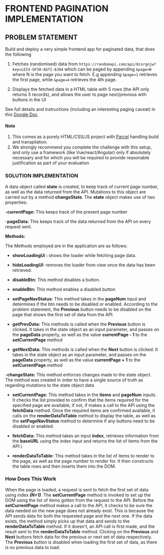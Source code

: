 # FRONTEND PAGINATION IMPLEMENTATION

## PROBLEM STATEMENT

Build and deploy a very simple frontend app for paginated data, that does the following

1.  Fetches (randomised) data from `https://randomapi.com/api/8csrgnjw?key=LEIX-GF3O-AG7I-6J84` which can be paged by appending `&page=N` where N is the page you want to fetch. E.g appending `&page=1` retrieves the first page, while `&page=4` retrieves the 4th page.

2.  Displays the fetched data in a HTML table with 5 rows (the API only returns 5 records), and allows the user to page next/previous with buttons in the UI

See full details and instructions (including an interesting paging caveat) in this [Google Doc](https://docs.google.com/document/d/1hGXXPykXqO6b9Z2pm55-2T83AIA39cQ3FQxtbGkoR5Y)

#### Note

1.  This comes as a purely HTML/CSS/JS project with [Parcel](https://parceljs.org/docs/) handling build and transpilation. 
2.  We strongly recommend you complete the challenge with this setup, and only use a framework (like Vue/react/Angular) only if absolutely necessary and for which you will be required to provide reasonable justification as part of your evaluation

### SOLUTION IMPLEMENTATION

A data object called **state** is created, to keep track of current page number, as well as the data returned from the API. Mutations to this object are carried out by a method **changeState**. The **state** object makes use of two properties:

-**currentPage:** This keeps track of the present page number

-**pageData:** This keeps track of the data returned from the API on every request sent.

**Methods:**

The Methods employed are in the application are as follows:

- **showLoadingUi :**  shows the loader while fetching page data.

- **hideLoadingUI:**  removes the loader from view once the data has been retrieved.
 
- **disableBtn:** This method disables a button.

- **enableBtn:** This method enables a disabled button

- **setPageNavStatus:** This method takes in the **pageNum** input and determines if the btn needs to be disabled or enabled. According to the problem statement, the **Previous** button needs to be disabled on the page that shows the first set of data from the API.

- **getPrevData:** This methods is called when the **Previous** button is clicked. It takes in the state object as an input parameter, and passes on the **pageData** property, as well as the value **currentPage - 1** to the **setCurrentPage** method

- **getNextData:** This methods is called when the **Next** button is clicked. It takes in the state object as an input parameter, and passes on the **pageData** property, as well as the value **currentPage + 1** to the **setCurrentPage** method

-**changeState:**  This method enforces changes made to the state object. The method was created in order to have a single source of truth as regarding mutations to the state object data

- **setCurrentPage:** This method takes in the **items** and **pageNum** inputs. It checks the list provided to confirm that the items required for the specified page are available, if not, if makes a call to the API using the **fetchData** method. Once the required items are confirmed available, it calls on the **renderDataToTable** method to display the table, as well as the **setPageNavStatus** method to determine if any buttons need to be disabled or enabled.

- **fetchData:** This method takes an input **index**, retrieves information from the **baseURL** using the index input and returns the list of items from the API.\

- **renderDataToTable:** This method takes in the list of items to render to the page, as well as the page number to render for. It then constructs the table rows and then inserts them into the DOM.
 
### How Does This Work
When the page is loaded, a request is sent to fetch the first set of data using index ***(N=1)***.
The **setCurrentPage** method is invoked to set up the DOM using the list of items gotten from the request to the API. Before the **setCurrentPage** method makes a call to the API, it checks to be sure the data needed on the new page does not already exist. This is because the API sends data for both the requested page and the next one. If the data exists, the method simply picks up that data and sends to the **renderDataToTable** method. If it doesn't, an API call is first made, and the result sent to the **renderDataToTable** method.
Clicking on the **Previous** and **Next** buttons fetch data for the previous or next set of data respectively. The **Previous** button is disabled when loading the first set of data, as there is no previous data to load.
